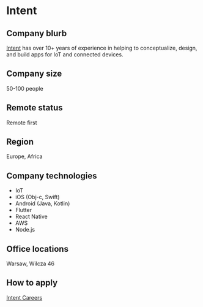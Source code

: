 # Intent

## Company blurb

[Intent](https://withintent.com/) has over 10+ years of experience in helping to conceptualize, design, and build apps for IoT and connected devices.

## Company size

50-100 people

## Remote status

Remote first

## Region

Europe, Africa

## Company technologies
   
* IoT
* iOS (Obj-c, Swift)
* Android (Java, Kotlin)
* Flutter
* React Native
* AWS
* Node.js

## Office locations

Warsaw, Wilcza 46


## How to apply

[Intent Careers](https://withintent.com/careers)
